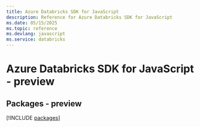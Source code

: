 ```yaml
---
title: Azure Databricks SDK for JavaScript
description: Reference for Azure Databricks SDK for JavaScript
ms.date: 05/15/2025
ms.topic: reference
ms.devlang: javascript
ms.service: databricks
---
```

# Azure Databricks SDK for JavaScript - preview
## Packages - preview
[!INCLUDE [packages](databricks-index.md)]